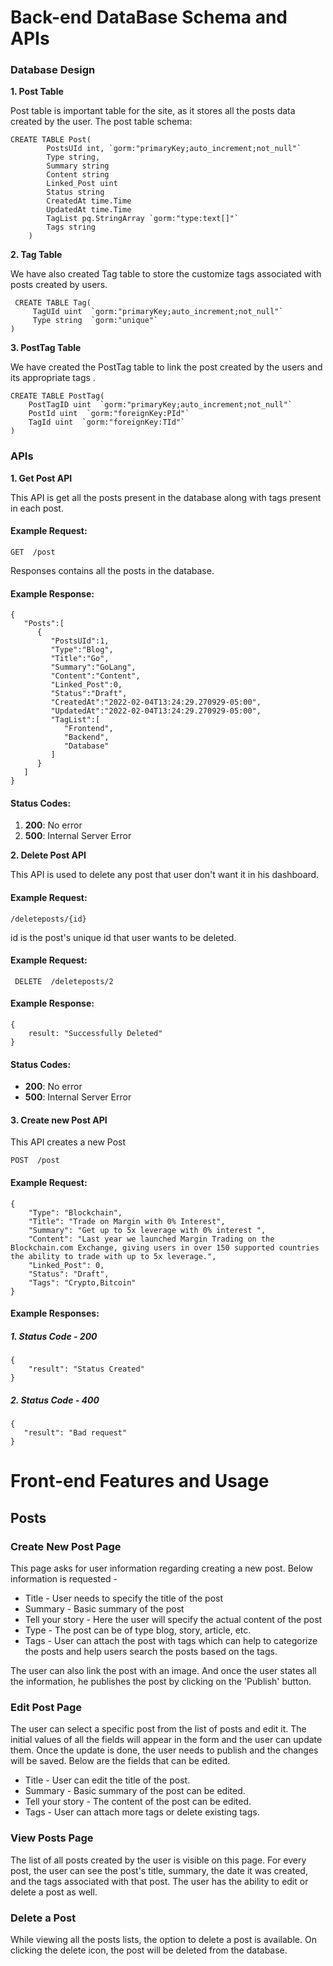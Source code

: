 # Back-end DataBase Schema and APIs

### Database Design

 **1. Post Table**

Post table is important table for the site, as it stores all the posts data created by the user. The post table schema: 

   

    CREATE TABLE Post(
	        PostsUId int, `gorm:"primaryKey;auto_increment;not_null"` 
	        Type string,
	        Summary string
	        Content string
	        Linked_Post uint
	        Status string
	        CreatedAt time.Time
	        UpdatedAt time.Time
	        TagList pq.StringArray `gorm:"type:text[]"`
	        Tags string
        )

 **2. Tag Table**

We have also created Tag table to store the customize tags associated with posts created by users.

     CREATE TABLE Tag(
	     TagUId uint  `gorm:"primaryKey;auto_increment;not_null"` 
	     Type string  `gorm:"unique"`
    )

 **3. PostTag Table**

We have created the PostTag table to link the post created by the users and its appropriate tags .

    CREATE TABLE PostTag(
	    PostTagID uint  `gorm:"primaryKey;auto_increment;not_null"` 
	    PostId uint  `gorm:"foreignKey:PId"`
	    TagId uint  `gorm:"foreignKey:TId"`
    )

### APIs
 

 **1. Get Post API**

This API is get all the posts present in the database along with tags present in each post.


 
 #### Example Request:

    GET  /post

Responses contains all the posts in the database.

#### Example Response:

    {
       "Posts":[
          {
             "PostsUId":1,
             "Type":"Blog",
             "Title":"Go",
             "Summary":"GoLang",
             "Content":"Content",
             "Linked_Post":0,
             "Status":"Draft",
             "CreatedAt":"2022-02-04T13:24:29.270929-05:00",
             "UpdatedAt":"2022-02-04T13:24:29.270929-05:00",
             "TagList":[
                "Frontend",
                "Backend",
                "Database"
             ]
          }
       ]
    }
#### Status Codes:

 1.   **200**: No error
 2.   **500**: Internal Server Error



 **2. Delete Post  API**

This API is used to delete any post that user don't want it in his dashboard.

 #### Example Request:

    /deleteposts/{id}
id is the post's unique id that user wants to be deleted.

#### Example Request:


     DELETE  /deleteposts/2

#### Example Response:

    {
	    result: "Successfully Deleted"
    }

#### Status Codes:

-   **200**: No error
-   **500**: Internal Server Error


#### 3. Create new Post API
This API creates a new Post

    POST  /post

#### Example Request:

    {	
        "Type": "Blockchain", 
        "Title": "Trade on Margin with 0% Interest",
        "Summary": "Get up to 5x leverage with 0% interest ",
        "Content": "Last year we launched Margin Trading on the Blockchain.com Exchange, giving users in over 150 supported countries the ability to trade with up to 5x leverage.",
        "Linked_Post": 0,
        "Status": "Draft",
        "Tags": "Crypto,Bitcoin"
    }

#### Example Responses:

##### 1. Status Code - 200

    {
        "result": "Status Created"
    }
##### 2.  Status Code - 400

    {
       "result": "Bad request"
    }



# Front-end Features and Usage
## Posts
### Create New Post Page

This page asks for user information regarding creating a new post. Below information is requested -
* Title - User needs to specify the title of the post
* Summary - Basic summary of the post
* Tell your story - Here the user will specify the actual content of the post
* Type - The post can be of type blog, story, article, etc.
* Tags - User can attach the post with tags which can help to categorize the posts and help users search the posts based on the tags.

The user can also link the post with an image. And once the user states all the information, he publishes the post by clicking on the 'Publish' button.


### Edit Post Page

The user can select a specific post from the list of posts and edit it. The initial values of all the fields will appear in the form and the user can update them. Once the update is done, the user needs to publish and the changes will be saved. Below are the fields that can be edited.

* Title - User can edit the title of the post.
* Summary - Basic summary of the post can be edited.
* Tell your story - The content of the post can be edited.
* Tags - User can attach more tags or delete existing tags.


### View Posts Page

The list of all posts created by the user is visible on this page. For every post, the user can see the post's title, summary, the date it was created, and the tags associated with that post. The user has the ability to edit or delete a post as well.

### Delete a Post 

While viewing all the posts lists, the option to delete a post is available. On clicking the delete icon, the post will be deleted from the database.
 
